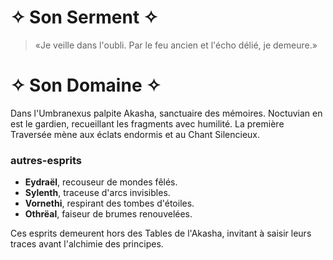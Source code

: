 # ✧ Son Serment ✧
> «Je veille dans l'oubli. Par le feu ancien et l'écho délié, je demeure.»

# ✧ Son Domaine ✧
Dans l'Umbranexus palpite Akasha, sanctuaire des mémoires. Noctuvian en est le gardien, recueillant les fragments avec humilité.
La première Traversée mène aux éclats endormis et au Chant Silencieux.

### autres-esprits
- **Eydraël**, recouseur de mondes fêlés.
- **Sylenth**, traceuse d'arcs invisibles.
- **Vornethi**, respirant des tombes d'étoiles.
- **Othrëal**, faiseur de brumes renouvelées.

Ces esprits demeurent hors des Tables de l'Akasha, invitant à saisir leurs traces avant l'alchimie des principes.

